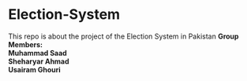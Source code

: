 # Election-System
This repo is about the project of the Election System in Pakistan 
<b> Group Members: <b>
<br>
Muhammad Saad 
<br>
Sheharyar Ahmad
<br>
Usairam Ghouri
  
